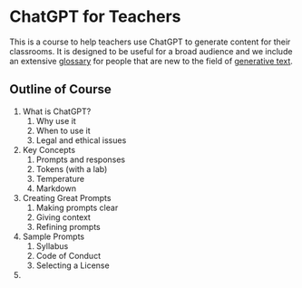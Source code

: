# ChatGPT for Teachers

This is a course to help teachers use ChatGPT to generate content for their classrooms.  It is designed to be useful for a broad audience and we include an extensive [glossary](glossary.md) for people that are new to the field of [generative text](#generative-text).

## Outline of Course

1. What is ChatGPT?
   1. Why use it
   2. When to use it
   3. Legal and ethical issues
2. Key Concepts
   1. Prompts and responses
   2. Tokens (with a lab)
   3. Temperature
   4. Markdown
3. Creating Great Prompts
   1. Making prompts clear
   2. Giving context
   3. Refining prompts
4. Sample Prompts
   1. Syllabus
   2. Code of Conduct
   3. Selecting a License
5. 